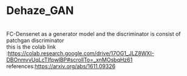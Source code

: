 # Dehaze_GAN 

<br/>FC-Densenet as a generator model and the discriminator is consist of patchgan discriminator
<br/>this is the colab link :https://colab.research.google.com/drive/17OG1_JLZ8WXI-DBOnmvvUqLcTIfpwIBP#scrollTo=_xnMOsbqHz61
<br/> references:https://arxiv.org/abs/1611.09326
